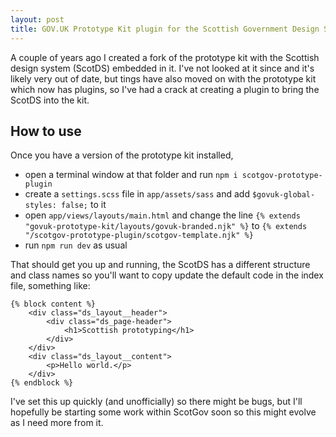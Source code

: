 ```yaml
---
layout: post
title: GOV.UK Prototype Kit plugin for the Scottish Government Design System
---
```


A couple of years ago I created a fork of the prototype kit with the Scottish design system (ScotDS) embedded in it. I've not looked at it since and it's likely very out of date, but tings have also moved on with the prototype kit which now has plugins, so I've had a crack at creating a plugin to bring the ScotDS into the kit.

## How to use

Once you have a version of the prototype kit installed,
- open a terminal window at that folder and run `npm i scotgov-prototype-plugin`
- create a `settings.scss` file in `app/assets/sass` and add `$govuk-global-styles: false;` to it
- open `app/views/layouts/main.html` and change the line `{% extends "govuk-prototype-kit/layouts/govuk-branded.njk" %}` to `{% extends "/scotgov-prototype-plugin/scotgov-template.njk" %}`
- run `npm run dev` as usual

That should get you up and running, the ScotDS has a different structure and class names so you'll want to copy update the default code in the index file, something like:


	{% block content %}
		<div class="ds_layout__header">
			<div class="ds_page-header">
				<h1>Scottish prototyping</h1>
			</div>
		</div>
		<div class="ds_layout__content">
			<p>Hello world.</p>
		</div>
	{% endblock %}

I've set this up quickly (and unofficially) so there might be bugs, but I'll hopefully be starting some work within ScotGov soon so this might evolve as I need more from it.
